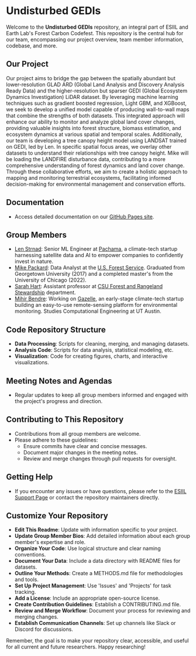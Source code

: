 # Undisturbed GEDIs
Welcome to the **Undisturbed GEDIs** repository, an integral part of ESIIL and Earth Lab's Forest Carbon Codefest. This repository is the central hub for our team, encompassing our project overview, team member information, codebase, and more.

## Our Project
Our project aims to bridge the gap between the spatially abundant but lower-resolution GLAD ARD (Global Land Analysis and Discovery Analysis Ready Data) and the higher-resolution but sparser GEDI (Global Ecosystem Dynamics Investigation) LiDAR dataset. By leveraging machine learning techniques such as gradient boosted regression, Light GBM, and XGBoost, we seek to develop a unified model capable of producing wall-to-wall maps that combine the strengths of both datasets. This integrated approach will enhance our ability to monitor and analyze global land cover changes, providing valuable insights into forest structure, biomass estimation, and ecosystem dynamics at various spatial and temporal scales. Additionally, our team is developing a tree canopy height model using LANDSAT trained on GEDI, led by Len. In specific spatial focus areas, we overlay other datasets to understand their relationships with tree canopy height. Mike will be loading the LANDFIRE disturbance data, contributing to a more comprehensive understanding of forest dynamics and land cover change. Through these collaborative efforts, we aim to create a holistic approach to mapping and monitoring terrestrial ecosystems, facilitating informed decision-making for environmental management and conservation efforts.

## Documentation
- Access detailed documentation on our [GitHub Pages site](https://cu-esiil.github.io/FCC24_Group_2/).

## Group Members
- [Len Strnad](https://www.linkedin.com/in/leonard-strnad/): Senior ML Engineer at [Pachama](https://pachama.com/), a climate-tech startup harnessing satellite data and AI to empower companies to confidently invest in nature.
- [Mike Packard](https://www.linkedin.com/in/mike-packard-91931672/): Data Analyst at the [U.S. Forest Service](https://www.fs.usda.gov/). Graduated from Georgetown University (2017) and a completed master's from the University of Chicago (2022).
- [Sarah Hart](https://www.linkedin.com/in/sarah-hart-46195a293/): Assistant professor at [CSU Forest and Rangeland Stewardship](https://warnercnr.colostate.edu/frs/) department. 
- [Mihir Bendre](https://www.linkedin.com/in/mihir-bendre/): Working on [Gazelle](https://www.gazelle-ecosolutions.com/), an early-stage climate-tech startup building an easy-to-use remote-sensing platform for environmental monitoring. Studies Computational Engineering at UT Austin.

## Code Repository Structure
- **Data Processing**: Scripts for cleaning, merging, and managing datasets.
- **Analysis Code**: Scripts for data analysis, statistical modeling, etc.
- **Visualization**: Code for creating figures, charts, and interactive visualizations.

## Meeting Notes and Agendas
- Regular updates to keep all group members informed and engaged with the project's progress and direction.

## Contributing to This Repository
- Contributions from all group members are welcome.
- Please adhere to these guidelines:
  - Ensure commits have clear and concise messages.
  - Document major changes in the meeting notes.
  - Review and merge changes through pull requests for oversight.

## Getting Help
- If you encounter any issues or have questions, please refer to the [ESIIL Support Page](https://esiil-support-page-url/) or contact the repository maintainers directly.

## Customize Your Repository
- **Edit This Readme**: Update with information specific to your project.
- **Update Group Member Bios**: Add detailed information about each group member's expertise and role.
- **Organize Your Code**: Use logical structure and clear naming conventions.
- **Document Your Data**: Include a data directory with README files for datasets.
- **Outline Your Methods**: Create a METHODS.md file for methodologies and tools.
- **Set Up Project Management**: Use 'Issues' and 'Projects' for task tracking.
- **Add a License**: Include an appropriate open-source license.
- **Create Contribution Guidelines**: Establish a CONTRIBUTING.md file.
- **Review and Merge Workflow**: Document your process for reviewing and merging changes.
- **Establish Communication Channels**: Set up channels like Slack or Discord for discussions.

Remember, the goal is to make your repository clear, accessible, and useful for all current and future researchers. Happy researching!
